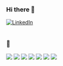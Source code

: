### Hi there 👋

[![LinkedIn](https://img.shields.io/badge/LinkedIn-0077B5?style=for-the-badge&logo=linkedin&logoColor=white)](https://www.linkedin.com/in/ida-from/)
#

### 🔧 

![](https://img.shields.io/badge/HTML-informational?style=flat&Color=white&color=orange)
![](https://img.shields.io/badge/CSS-informational?style=flat&logo=css&logoColor=white&color=dcf6f9)
![](https://img.shields.io/badge/JavaScript-informational?style=flat&logo=javascript&logoColor=white&color=yellow)
![](https://img.shields.io/badge/React-informational?style=flat&logo=react&logoColor=white&color=blue)
![](https://img.shields.io/badge/NextJS-informational?style=flat&logo=next&logoColor=white&color=dc4c4c)
![](https://img.shields.io/badge/PHP-informational?style=flat&logo=php&logoColor=white&color=blue)
![](https://img.shields.io/badge/Wordpress-informational?style=flat&logo=nextjs&logoColor=white&color=blue)

